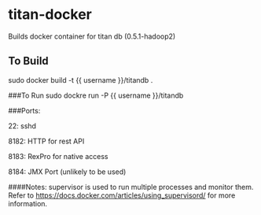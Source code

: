 titan-docker
============
Builds docker container for titan db (0.5.1-hadoop2)

To Build
--------
sudo docker build -t {{ username }}/titandb .

###To Run
sudo dockre run -P {{ username }}/titandb

###Ports:

22: sshd

8182: HTTP for rest API

8183: RexPro for native access

8184: JMX Port (unlikely to be used)

####Notes:
supervisor is used to run multiple processes and monitor them.
Refer to https://docs.docker.com/articles/using_supervisord/ for more information.
